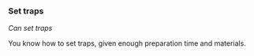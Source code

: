 
### Set traps

_Can set traps_

You know how to set traps, given enough preparation time and materials.

